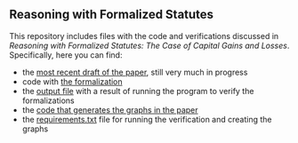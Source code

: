 ## Reasoning with Formalized Statutes

This repository includes files with the code and verifications discussed in *Reasoning with Formalized Statutes: The Case of Capital Gains and Losses*. Specifically, here you can find:
- the [most recent draft of the paper](https://github.com/slawsk/tax-formalization/blob/main/FormalizationReasoning.20240113.pdf), still very much in progress
- code with [the formalization](https://github.com/slawsk/tax-formalization/blob/main/formalize_reasoning.py)
- the [output file](https://github.com/slawsk/tax-formalization/blob/main/check.txt) with a result of running the program to verify the formalizations
- the [code that generates the graphs in the paper](https://github.com/slawsk/tax-formalization/blob/main/capitalgainsgraphs.py) 
- the [requirements.txt](https://github.com/slawsk/tax-formalization/blob/main/requirements.txt) file for running the verification and creating the graphs
